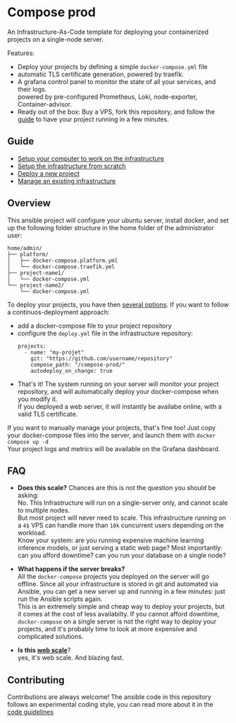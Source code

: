# Compose prod

An Infrastructure-As-Code template for deploying your containerized projects
on a single-node server.

Features:

- Deploy your projects by defining a simple `docker-compose.yml` file
- automatic TLS certificate generation, powered by traefik.
- A grafana control panel to monitor the state of all your services, and their logs.  
  powered by pre-configured Prometheus, Loki, node-exporter, Container-advisor.
- Ready out of the box: Buy a VPS, fork this repository, and follow the [guide](#guide) to
  have your project running in a few minutes.

## Guide

- [Setup your computer to work on the infrastructure](./docs/devenv-setup.md)
- [Setup the infrastructure from scratch](./docs/infra-from-scratch.md)
- [Deploy a new project](./docs/deploy.md)
- [Manage an existing infrastructure](./docs/manage-existing-infra.md)

## Overview

This ansible project will configure your ubuntu server, install docker,
and set up the following folder structure in the home folder of the 
administrator user:

```
home/admin/
├── platform/
│   ├── docker-compose.platform.yml
│   └── docker-compose.traefik.yml
├── project-name1/
│   └── docker-compose.yml
└── project-name2/
    └── docker-compose.yml
```

To deploy your projects, you have then [several options](./docs/deploy.md).
If you want to follow a continuos-deployment approach:

- add a docker-compose file to your project repository
- configure the `deploy.yml` file in the infrastructure repository:
  ```
  projects:
    - name: "my-projet"
      git: "https://github.com/username/repository"
      compose_path: "/compose-prod/"
      autodeploy_on_change: true
  ```
- That's it! The system running on your server will monitor your project repository, and will automatically deploy 
  your docker-compose when you modify it.  
  If you deployed a web server, it will instantly be availabe online, with a valid TLS 
  certificate.

If you want to manually manage your projects, that's fine too!
Just copy your docker-compose files into the server, and launch them with `docker compose up -d`  
Your project logs and metrics will be available on the Grafana dashboard.

## FAQ

- __Does this scale?__
  Chances are this is not the question you should be asking:  
  No. This Infrastructure will run on a single-server only, and cannot scale to multiple nodes.  
  But most project will never need to scale. This infrastructure running on a `4$` VPS
  can handle more than `10k` cuncurrent users depending on the workload.  
  Know your system: are you running expensive machine learning inference models, or just serving a static web page?
  Most importantly: can you afford downtime? can you run your database on a single node?

- __What happens if the server breaks?__  
  All the `docker-compose` projects you deployed on the server will go
  offline. Since all your infrastructure is stored in git and automated via Ansible, you can get a new server up and running in a few minutes: just run the Ansible scripts again.  
  This is an extremely simple and cheap way to deploy your projects, but it comes at the cost of less availabilty.
  If you cannot afford downtime, `docker-compose` on a single server is not the right way to deploy 
  your projects, and it's probably time to look at more expensive and complicated solutions.

- __Is this [web scale](https://www.youtube.com/watch?v=b2F-DItXtZs)__?  
  yes, it's web scale. And blazing fast.


## Contributing

Contributions are always welcome! The ansible code
in this repository follows an experimental coding style,
you can read more about it in the [code guidelines](./docs/code-guidelines.md)
